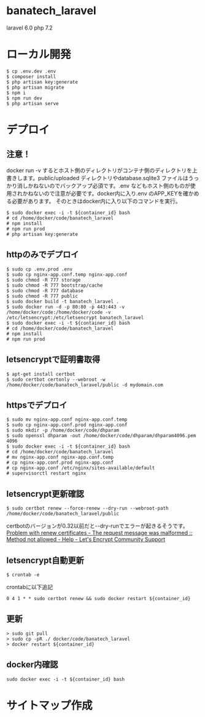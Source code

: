 # banatech_laravel
laravel 6.0
php 7.2

# ローカル開発

```
$ cp .env.dev .env
$ composer install
$ php artisan key:generate
$ php artisan migrate
$ npm i
$ npm run dev
$ php artisan serve
```

# デプロイ

## 注意！

docker run -v するとホスト側のディレクトリがコンテナ側のディレクトリを上書きします。public/uploaded ディレクトリやdatabase.sqlite3 ファイルはうっかり消しかねないのでバックアップ必須です。.env などもホスト側のものが使用されかねないので注意が必要です。docker内に入り.env のAPP_KEYを確かめる必要があります。
そのときはdocker内に入り以下のコマンドを実行。

```
$ sudo docker exec -i -t ${container_id} bash
# cd /home/docker/code/banatech_laravel
# npm install
# npm run prod
# php artisan key:generate
```

## httpのみでデプロイ

```
$ sudo cp .env.prod .env
$ sudo cp nginx-app.conf.temp nginx-app.conf
$ sudo chmod -R 777 storage
$ sudo chmod -R 777 bootstrap/cache
$ sudo chmod -R 777 database
$ sudo chmod -R 777 public
$ sudo docker build -t banatech_laravel .
$ sudo docker run -d -p 80:80 -p 443:443 -v /home/docker/code:/home/docker/code -v /etc/letsencrypt:/etc/letsencrypt banatech_laravel
$ sudo docker exec -i -t ${container_id} bash
# cd /home/docker/code/banatech_laravel
# npm install
# npm run prod
```

## letsencryptで証明書取得

```
$ apt-get install certbot
$ sudo certbot certonly --webroot -w /home/docker/code/banatech_laravel/public -d mydomain.com
```

## httpsでデプロイ

```
$ sudo mv nginx-app.conf nginx-app.conf.temp
$ sudo cp nginx-app.conf.prod nginx-app.conf
$ sudo mkdir -p /home/docker/code/dhparam
$ sudo openssl dhparam -out /home/docker/code/dhparam/dhparam4096.pem 4096
$ sudo docker exec -i -t ${container_id} bash
# cd /home/docker/code/banatech_laravel
# mv nginx-app.conf nginx-app.conf.temp
# cp nginx-app.conf.prod nginx-app.conf
# cp nginx-app.conf /etc/nginx/sites-available/default
# supervisorctl restart nginx
```

## letsencrypt更新確認

```
$ sudo certbot renew --force-renew --dry-run --webroot-path /home/docker/code/banatech_laravel/public
```
certbotのバージョンが0.32以前だと--dry-runでエラーが起きるそうです。
[Problem with renew certificates - The request message was malformed :: Method not allowed - Help - Let's Encrypt Community Support](https://community.letsencrypt.org/t/problem-with-renew-certificates-the-request-message-was-malformed-method-not-allowed/107889)

## letsencrypt自動更新

```
$ crontab -e
```

crontabに以下追記

```
0 4 1 * * sudo certbot renew && sudo docker restart ${container_id}
```

## 更新

```
> sudo git pull
> sudo cp -pR ./ docker/code/banatech_laravel
> docker restart ${container_id}
```

## docker内確認

```
sudo docker exec -i -t ${container_id} bash
```

# サイトマップ作成

```

```
